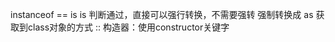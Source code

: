  instanceof  == is     is 判断通过，直接可以强行转换，不需要强转
 强制转换成 as
 获取到class对象的方式     :: 
构造器：使用constructor关键字
 
 
 